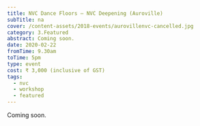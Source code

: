 ```yaml
---
title: NVC Dance Floors – NVC Deepening (Auroville)
subTitle: na
cover: /content-assets/2018-events/aurovillenvc-cancelled.jpg
category: 3.Featured
abstract: Coming soon.
date: 2020-02-22
fromTime: 9.30am
toTime: 5pm
type: event
cost: ₹ 3,000 (inclusive of GST)
tags:
  - nvc
  - workshop
  - featured
---
```


Coming soon.
